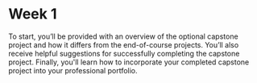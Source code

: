 # Week 1

To start, you’ll be provided with an overview of the optional capstone project and how it differs from the end-of-course projects. You’ll also receive helpful suggestions for successfully completing the capstone project. Finally, you'll learn how to incorporate your completed capstone project into your professional portfolio.




